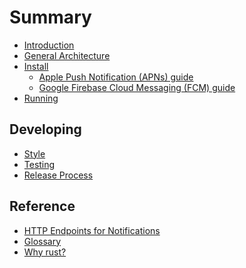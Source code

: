 # Summary
<!-- NOTE: `mdbook build` will create documents if they're not present. It uses
     the path specified in the parenthesis. It has no idea about internal links
     so (foo.md#bar) will create a doc named "foo.md#bar".
-->
* [Introduction](index.md)
* [General Architecture](architecture.md)
* [Install](install.md)
  * [Apple Push Notification (APNs) guide](apns.md)
  * [Google Firebase Cloud Messaging (FCM) guide](fcm.md)
* [Running](running.md)

## Developing

* [Style](style.md)
* [Testing](testing.md)
* [Release Process](releasing.md)

## Reference

* [HTTP Endpoints for Notifications](http.md)
* [Glossary](glossary.md)
* [Why rust?](rust.md)
